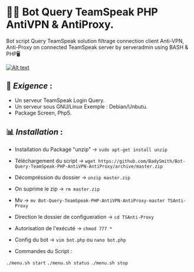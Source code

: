 # 🛑📁 Bot Query TeamSpeak PHP AntiVPN & AntiProxy.
Bot script Query TeamSpeak solution filtrage connection client Anti-VPN, Anti-Proxy on connected TeamSpeak server by serveradmin using BASH & PHP🖥️

[![Alt text](http://www.amcar.ma/ressources/img/misc/Demo-Video.png)](https://www.youtube.com/watch?v=wisfHRa2mAk)

## 📃 *__Exigence__* :
* Un serveur TeamSpeak Login Query.
* Un serveur sous GNU/Linux Exemple : Debian/Unbutu.
* Package Screen, Php5.

## 📊 *__Installation__* :

* Installation du Package "unzip" -> `sudo apt-get install unzip`
* Téléchargement du script -> `wget https://github.com/BadySmith/Bot-Query-TeamSpeak-PHP-AntiVPN-AntiProxy/archive/master.zip`
* Décompréssion du dossier -> `unzip master.zip`
* On suprime le zip -> `rm master.zip`
* Mv -> `mv Bot-Query-TeamSpeak-PHP-AntiVPN-AntiProxy-master TSAnti-Proxy`
* Direction le dossier de configueration -> `cd TSAnti-Proxy`
* Autorisation de l'exécuté -> `chmod 777 *`
* Config du bot -> `vim bot.php` ou `nano bot.php`


* Commandes du Script : 

`./menu.sh start` 
`./menu.sh status`
`./menu.sh stop`
